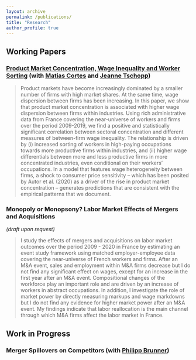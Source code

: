 ```yaml
---
layout: archive
permalink: /publications/
title: "Research"
author_profile: true
---
```


## Working Papers

### [Product Market Concentration, Wage Inequality and Worker Sorting](https://github.com/leyla-gilgen/leyla-gilgen.github.io/blob/master/files/Concentration_France.pdf) (with [Matias Cortes](https://sites.google.com/site/gmatiascortes/) and [Jeanne Tschopp](https://jtschopp.com))
<blockquote>
  <p>
Product markets have become increasingly dominated by a smaller number of firms with high market shares. At the same time, wage dispersion between firms has been increasing. In this paper, we show that product market concentration is associated with higher wage dispersion between firms within industries. Using rich administrative data from France covering the near-universe of workers and firms over the period 2009-2019, we find a positive and statistically significant correlation between sectoral concentration and different measures of between-firm wage inequality. The relationship is driven by (i) increased sorting of workers in high-paying occupations towards more productive firms within industries, and (ii) higher wage differentials between more and less productive firms in more concentrated industries, even conditional on their workers’ occupations. In a model that features wage heterogeneity between firms, a shock to consumer price sensitivity – which has been posited by Autor et al. (2020) as a driver of the rise in product market concentration – generates predictions that are consistent with the empirical patterns that we document.
  </p>
</blockquote>

### Monopoly or Monopsony? Labor Market Effects of Mergers and Acquisitions 
*(draft upon request)*
<blockquote>
  <p>
I study the effects of mergers and acquisitions on labor market outcomes over the period 2009 - 2020 in France by estimating an event study framework using matched employer-employee data covering the near-universe of French workers and firms. After an M&A event, sales and employment within M&A firms decrease but I do not find any significant effect on wages, except for an increase in the first year after an M&A event. Compositional changes of the workforce play an important role and are driven by an increase of workers in abstract occupations. In addition, I investigate the role of market power by directly measuring markups and wage markdowns but I do not find any evidence for higher market power after an M&A event. My findings indicate that labor reallocation is the main channel through which M&A firms affect the labor market in France.
  </p>
</blockquote>

## Work in Progress
### Merger Spillovers on Competitors (with [Philipp Brunner](https://sites.google.com/view/philippbrunner/home))
<blockquote>
  <p>

  </p>
</blockquote>
